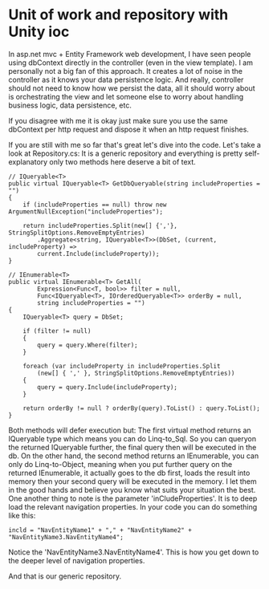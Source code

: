 Unit of work and repository with Unity ioc
===========

In asp.net mvc + Entity Framework web development, I have seen people using dbContext directly in the controller (even in the view template).
I am personally not a big fan of this approach. It creates a lot of noise in the controller as it knows your data persistence logic. And really, controller should not need to know how we persist the data, all it should worry about is orchestrating the view and let someone else to worry about handling business logic, data persistence, etc. 

If you disagree with me it is okay just make sure you use the same dbContext per http request and dispose it when an http request finishes. 

If you are still with me so far that's great let's dive into the code.
Let's take a look at Repository.cs:
It is a generic repository and everything is pretty self-explanatory only two methods here deserve a bit of text.
    
    // IQueryable<T>
    public virtual IQueryable<T> GetDbQueryable(string includeProperties = "")
    {
        if (includeProperties == null) throw new ArgumentNullException("includeProperties");

        return includeProperties.Split(new[] {','}, StringSplitOptions.RemoveEmptyEntries)
            .Aggregate<string, IQueryable<T>>(DbSet, (current, includeProperty) => 
            current.Include(includeProperty));
    }

    // IEnumerable<T>
    public virtual IEnumerable<T> GetAll(
            Expression<Func<T, bool>> filter = null,
            Func<IQueryable<T>, IOrderedQueryable<T>> orderBy = null,
            string includeProperties = "")
    {
        IQueryable<T> query = DbSet;

        if (filter != null)
        {
            query = query.Where(filter);
        }

        foreach (var includeProperty in includeProperties.Split
            (new[] { ',' }, StringSplitOptions.RemoveEmptyEntries))
        {
            query = query.Include(includeProperty);
        }

        return orderBy != null ? orderBy(query).ToList() : query.ToList();
    }

Both methods will defer execution but:
The first virtual method returns an IQueryable type which means you can do Linq-to_Sql. So you can queryon the returned IQueryable further, the final query then will be executed in the db. On the other hand, the second method returns an IEnumerable, you can only do Linq-to-Object, meaning when you put further query on the returned IEnumerable, it actually goes to the db first, loads the result into memory then your second query will be executed in the memory.
I let them in the good hands and believe you know what suits your situation the best.
One another thing to note is the parameter 'inCludeProperties'. It is to deep load the relevant navigation properties. In your code you can do something like this:
    
    incld = "NavEntityName1" + "," + "NavEntityName2" + "NavEntityName3.NavEntityName4";

Notice the 'NavEntityName3.NavEntityName4'. This is how you get down to the deeper level of navigation properties. 

And that is our generic repository.
                